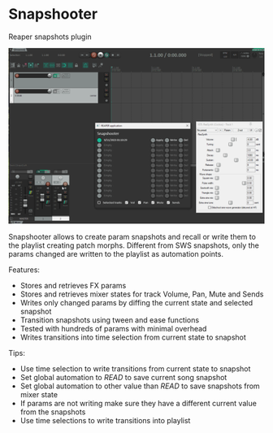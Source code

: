 # Snapshooter

Reaper snapshots plugin

![snapshooter.gif](doc/snapshooter.gif)

Snapshooter allows to create param snapshots and recall or write them to the playlist creating patch morphs.
Different from SWS snapshots, only the params changed are written to the playlist as automation points.

Features:
  * Stores and retrieves FX params
  * Stores and retrieves mixer states for track Volume, Pan, Mute and Sends
  * Writes only changed params by diffing the current state and selected snapshot
  * Transition snapshots using tween and ease functions
  * Tested with hundreds of params with minimal overhead
  * Writes transitions into time selection from current state to snapshot

Tips:
  * Use time selection to write transitions from current state to snapshot
  * Set global automation to _READ_ to save current song snapshot
  * Set global automation to other value than _READ_ to save snapshots from mixer state
  * If params are not writing make sure they have a different current value from the snapshots
  * Use time selections to write transitions into playlist
